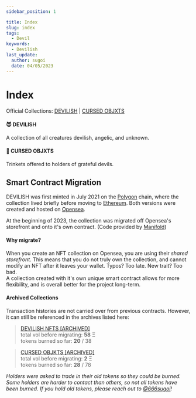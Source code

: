 ```yaml
---
sidebar_position: 1

title: Index
slug: index
tags:
  - Devil
keywords:
  - Devilish
last_update:
  author: sugoi
  date: 04/05/2023
---
```


# Index

Official Collections: [DEVILISH](https://opensea.io/collection/devilish-nfts) | [CURSED OBJXTS](https://opensea.io/collection/cursed-objxts)

#### 😈 DEVILISH

A collection of all creatures devilish, angelic, and unknown.

#### 🔪 CURSED OBJXTS

Trinkets offered to holders of grateful devils.

## Smart Contract Migration

DEVILISH was first minted in July 2021 on the [Polygon](https://polygon.technology/) chain, where the collection lived briefly before moving to [Ethereum](https://ethereum.org/nft/). Both versions were created and hosted on [Opensea](https://opensea.io/).

At the beginning of 2023, the collection was migrated off Opensea's storefront and onto it's own contract. (Code provided by [Manifold](https://www.manifold.xyz/))

#### Why migrate?

When you create an NFT collection on Opensea, you are using their _shared storefront_. This means that you do not truly own the collection, and cannot modify an NFT after it leaves your wallet. Typos? Too late. New trait? Too bad.  
A collection created with it's own unique smart contract allows for more flexibility, and is overall better for the project long-term.

#### Archived Collections

Transaction histories are not carried over from previous contracts. However, it can still be referenced in the archives listed here:

> [DEVILISH NFTS [ARCHIVED]](https://opensea.io/collection/devilish-nfts-archived)  
> total vol before migrating: **58** Ξ  
> tokens burned so far: **20** / 38

> [CURSED OBJKTS [ARCHIVED]](https://opensea.io/collection/cursed-objkts-archived)  
> total vol before migrating: **2** Ξ  
> tokens burned so far: **28** / 78

_Holders were asked to trade in their old tokens so they could be burned. Some holders are harder to contact than others, so not all tokens have been burned. If you hold old tokens, please reach out to [@666sugoi](https://twitter.com/666sugoi)!_
